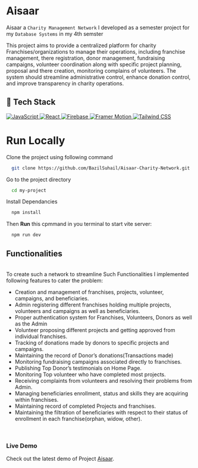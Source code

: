 # Aisaar
Aisaar a  `Charity Management Network` I developed as a semester project for my `Database Systems` in my 4th semster

This project aims to provide a centralized platform for charity Franchises/organizations to manage their operations, including franchise management, there registration, donor management, fundraising campaigns, volunteer coordination along with specific project planning, proposal and there creation, monitoring complains of volunteers. The system should streamline administrative control, enhance donation control, and improve transparency in charity operations. 

## 🤖 Tech Stack 
 <a href="#"> 
  <img alt="JavaScript" src="https://img.shields.io/badge/javascript%20-%23323330.svg?&style=for-the-badge&logo=javascript&logoColor=%23F7DF1E"/>  
  <img alt="React" src="https://img.shields.io/badge/React-%2361DAFB.svg?&style=for-the-badge&logo=react&logoColor=white"/>
  <img alt="Firebase" src="https://img.shields.io/badge/firebase%20-%23039BE5.svg?&style=for-the-badge&logo=firebase"/>  
  <img alt="Framer Motion" src="https://img.shields.io/badge/Framer%20Motion-%23ED5A9F.svg?&style=for-the-badge&logo=framer&logoColor=white"/>
  <img alt="Tailwind CSS" src="https://img.shields.io/badge/Tailwind%20CSS-%2306B6D4.svg?&style=for-the-badge&logo=tailwindcss&logoColor=white"/> 
 </a>
 
# Run Locally
 Clone the project using following command
```bash
  git clone https://github.com/BazilSuhail/Aisaar-Charity-Network.git
```
Go to the project directory
```bash
  cd my-project
```
Install Dependancies
```bash
  npm install
```
Then **Run** this cpmmand in you terminal to start vite server:
```bash
  npm run dev
```

## Functionalities
</br>
To create such a network to streamline Such Functionalities I implemented following features to cater the problem:

- Creation and management of franchises, projects, volunteer, campaigns, and beneficiaries.
- Admin registering different franchises holding multiple projects, volunteers and campaigns as well as beneficiaries. 
- Proper authentication system for Franchises, Volunteers, Donors as well as the Admin
- Volunteer proposing different projects and getting approved from individual franchises. 
- Tracking of donations made by donors to specific projects and campaigns. 
- Maintaining the record of Donor’s donations(Transactions made)
- Monitoring fundraising campaigns associated directly to franchises. 
- Publishing Top Donor’s testimonials on Home Page.
- Monitoring Top volunteer who have completed most projects.
- Receiving complaints from volunteers and resolving their problems from Admin.
- Managing beneficiaries enrollment, status and skills they are acquiring within franchises.
- Maintaining record of completed Projects and franchises.  
- Maintaining the filtration of beneficiaries with respect to their status of enrollment in each franchise(orphan, widow, other).

</br>

### Live Demo
Check out the latest demo of Project [Aisaar](https://aisaar.vercel.app/).  
 
